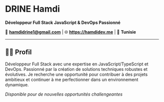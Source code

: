 # DRINE Hamdi
**Développeur Full Stack JavaScript & DevOps Passionné**

📧 **hamdidrine1@gmail.com** | 🌐 **https://hamdidev.me** | 📍 **Tunisie**

---

## 👨‍💻 Profil

Développeur Full Stack avec une expertise en JavaScript/TypeScript et DevOps. Passionné par la création de solutions techniques robustes et évolutives. Je recherche une opportunité pour contribuer à des projets ambitieux et continuer à me perfectionner dans un environnement dynamique.



*Disponible pour de nouvelles opportunités challengeantes*
